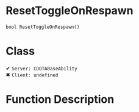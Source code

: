 # ResetToggleOnRespawn
```
bool ResetToggleOnRespawn()
```
# Class
✔ `Server: CDOTABaseAbility`  
✖ `Client: undefined`  

# Function Description

